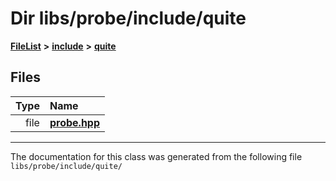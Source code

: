 

# Dir libs/probe/include/quite



[**FileList**](files.md) **>** [**include**](dir_248610c7c7855733370a23eb8ee334df.md) **>** [**quite**](dir_6ea7810d42f11748e7a5ac93411fd1ce.md)












## Files

| Type | Name |
| ---: | :--- |
| file | [**probe.hpp**](probe_2include_2quite_2probe_8hpp.md) <br> |



























































------------------------------
The documentation for this class was generated from the following file `libs/probe/include/quite/`

